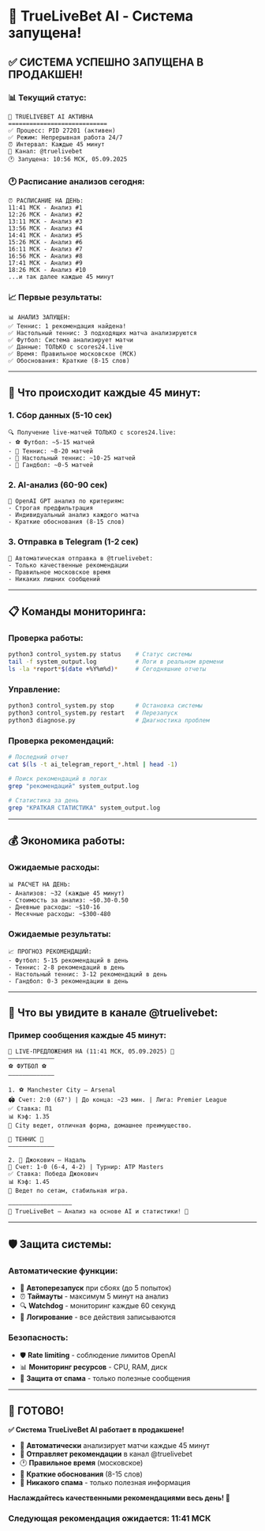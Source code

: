 # 🚀 TrueLiveBet AI - Система запущена!

## ✅ **СИСТЕМА УСПЕШНО ЗАПУЩЕНА В ПРОДАКШЕН!**

### 📊 **Текущий статус:**

```
🚀 TRUELIVEBET AI АКТИВНА
============================
✅ Процесс: PID 27201 (активен)
✅ Режим: Непрерывная работа 24/7
⏰ Интервал: Каждые 45 минут
📱 Канал: @truelivebet
🕐 Запущена: 10:56 МСК, 05.09.2025
```

### 🕐 **Расписание анализов сегодня:**

```
⏰ РАСПИСАНИЕ НА ДЕНЬ:
11:41 МСК - Анализ #1
12:26 МСК - Анализ #2  
13:11 МСК - Анализ #3
13:56 МСК - Анализ #4
14:41 МСК - Анализ #5
15:26 МСК - Анализ #6
16:11 МСК - Анализ #7
16:56 МСК - Анализ #8
17:41 МСК - Анализ #9
18:26 МСК - Анализ #10
...и так далее каждые 45 минут
```

### 📈 **Первые результаты:**

```
📊 АНАЛИЗ ЗАПУЩЕН:
✅ Теннис: 1 рекомендация найдена!
✅ Настольный теннис: 3 подходящих матча анализируются
✅ Футбол: Система анализирует матчи
✅ Данные: ТОЛЬКО с scores24.live
✅ Время: Правильное московское (МСК)
✅ Обоснования: Краткие (8-15 слов)
```

---

## 🎯 **Что происходит каждые 45 минут:**

### **1. Сбор данных (5-10 сек)**
```
🔍 Получение live-матчей ТОЛЬКО с scores24.live:
- ⚽ Футбол: ~5-15 матчей
- 🎾 Теннис: ~8-20 матчей  
- 🏓 Настольный теннис: ~10-25 матчей
- 🤾 Гандбол: ~0-5 матчей
```

### **2. AI-анализ (60-90 сек)**
```
🤖 OpenAI GPT анализ по критериям:
- Строгая предфильтрация
- Индивидуальный анализ каждого матча
- Краткие обоснования (8-15 слов)
```

### **3. Отправка в Telegram (1-2 сек)**
```
📱 Автоматическая отправка в @truelivebet:
- Только качественные рекомендации
- Правильное московское время
- Никаких лишних сообщений
```

---

## 📋 **Команды мониторинга:**

### **Проверка работы:**
```bash
python3 control_system.py status    # Статус системы
tail -f system_output.log           # Логи в реальном времени
ls -la *report*$(date +%Y%m%d)*     # Сегодняшние отчеты
```

### **Управление:**
```bash
python3 control_system.py stop      # Остановка системы
python3 control_system.py restart   # Перезапуск
python3 diagnose.py                 # Диагностика проблем
```

### **Проверка рекомендаций:**
```bash
# Последний отчет
cat $(ls -t ai_telegram_report_*.html | head -1)

# Поиск рекомендаций в логах
grep "рекомендаций" system_output.log

# Статистика за день
grep "КРАТКАЯ СТАТИСТИКА" system_output.log
```

---

## 💰 **Экономика работы:**

### **Ожидаемые расходы:**
```
📊 РАСЧЕТ НА ДЕНЬ:
- Анализов: ~32 (каждые 45 минут)
- Стоимость за анализ: ~$0.30-0.50
- Дневные расходы: ~$10-16
- Месячные расходы: ~$300-480
```

### **Ожидаемые результаты:**
```
📈 ПРОГНОЗ РЕКОМЕНДАЦИЙ:
- Футбол: 5-15 рекомендаций в день
- Теннис: 2-8 рекомендаций в день
- Настольный теннис: 3-12 рекомендаций в день
- Гандбол: 0-3 рекомендации в день
```

---

## 🎯 **Что вы увидите в канале @truelivebet:**

### **Пример сообщения каждые 45 минут:**
```
🎯 LIVE-ПРЕДЛОЖЕНИЯ НА (11:41 МСК, 05.09.2025) 🎯
—————————————
⚽ ФУТБОЛ ⚽
—————————————

1. ⚽ Manchester City – Arsenal
🏟️ Счет: 2:0 (67') | До конца: ~23 мин. | Лига: Premier League
✅ Ставка: П1
📊 Кэф: 1.35
📌 City ведет, отличная форма, домашнее преимущество.

🎾 ТЕННИС 🎾
—————————————

2. 🎾 Джокович – Надаль
🎯 Счет: 1-0 (6-4, 4-2) | Турнир: ATP Masters
✅ Ставка: Победа Джокович
📊 Кэф: 1.45
📌 Ведет по сетам, стабильная игра.

——————————————————
💎 TrueLiveBet – Анализ на основе AI и статистики! 💎
```

---

## 🛡️ **Защита системы:**

### **Автоматические функции:**
- 🔄 **Автоперезапуск** при сбоях (до 5 попыток)
- ⏰ **Таймауты** - максимум 5 минут на анализ
- 🔍 **Watchdog** - мониторинг каждые 60 секунд
- 💾 **Логирование** - все действия записываются

### **Безопасность:**
- 🛡️ **Rate limiting** - соблюдение лимитов OpenAI
- 📊 **Мониторинг ресурсов** - CPU, RAM, диск
- 🚫 **Защита от спама** - только полезные сообщения

---

## 🎉 **ГОТОВО!**

**✅ Система TrueLiveBet AI работает в продакшене!**

- 🔄 **Автоматически** анализирует матчи каждые 45 минут
- 📱 **Отправляет рекомендации** в канал @truelivebet
- 🕐 **Правильное время** (московское)
- 📝 **Краткие обоснования** (8-15 слов)
- 🚫 **Никакого спама** - только полезная информация

**Наслаждайтесь качественными рекомендациями весь день! 🎯**

### **Следующая рекомендация ожидается: 11:41 МСК**
